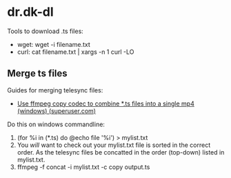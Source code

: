 # dr.dk-dl

Tools to download .ts files:
- wget: wget -i filename.txt
- curl: cat filename.txt | xargs -n 1 curl -LO

## Merge ts files

Guides for merging telesync files:
* [Use ffmpeg copy codec to combine *.ts files into a single mp4 (windows) (superuser.com)](http://superuser.com/a/693009)

Do this on windows commandline:
1. (for %i in (*.ts) do @echo file '%i') > mylist.txt
2. You _will_ want to check out your mylist.txt file is sorted in the correct order. As the telesync files be concatted in the order (top-down) listed in mylist.txt.
3. ffmpeg -f concat -i mylist.txt -c copy output.ts
